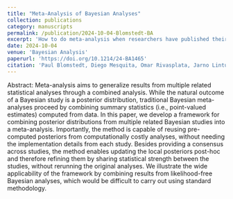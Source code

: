 ```yaml
---
title: "Meta-Analysis of Bayesian Analyses"
collection: publications
category: manuscripts
permalink: /publication/2024-10-04-Blomstedt-BA
excerpt: 'How to do meta-analysis when researchers have published their models' posterior distributions.'
date: 2024-10-04
venue: 'Bayesian Analysis'
paperurl: 'https://doi.org/10.1214/24-BA1465'
citation: 'Paul Blomstedt, Diego Mesquita, Omar Rivasplata, Jarno Lintusaari, Tuomas Sivula, Jukka Corander, Samuel Kaski (2024) &quot;Meta-Analysis of Bayesian Analyses.&quot; <i>Bayesian Analysis.</i> Advance publication.'
---
```


Abstract: Meta-analysis aims to generalize results from multiple
related statistical analyses through a combined analysis. While the
natural outcome of a Bayesian study is a posterior distribution,
traditional Bayesian meta-analyses proceed by combining summary
statistics (i.e., point-valued estimates) computed from data. In this
paper, we develop a framework for combining posterior distributions
from multiple related Bayesian studies into a
meta-analysis. Importantly, the method is capable of reusing
pre-computed posteriors from computationally costly analyses, without
needing the implementation details from each study. Besides providing
a consensus across studies, the method enables updating the local
posteriors post-hoc and therefore refining them by sharing statistical
strength between the studies, without rerunning the original
analyses. We illustrate the wide applicability of the framework by
combining results from likelihood-free Bayesian analyses, which would
be difficult to carry out using standard methodology.
